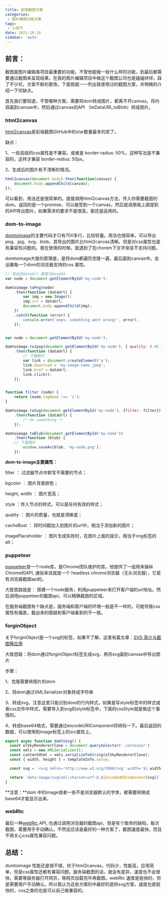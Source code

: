 ```yaml
---
title: 前端截图方案
categories: 
 - 图片编辑功能方案
tags:
 - 小技巧
date: 2021-10-28
sidebar: 'auto'
---
```


## 前言：
截图是图片编辑类项目最重要的功能，不管他能做一些什么样的功能，到最后都需要通过截图来呈现结果。在我的图片编辑项目中做这个截图公司也是磕磕绊绊，踩了不少坑，方案不断的更改。下面我就一一列出我使用过的截图方案，并稍微的介绍一下优缺点。

首先我们要知道，不管哪种方案，需要将dom转成图片，都离不开canvas。将内容画到canvas中，然后通过canvas的API （toDataURL,toBlob）转成图片。

### html2canvas

[html2canvas](https://github.com/niklasvh/html2canvas)是前端截图GitHub中的star数量最多的库了。

缺点：

1、一些高级的css属性是不兼容。或者是 border-radius: 50%，这种写法是不兼容的，这样才兼容 border-redius: 50px。

2、生成后的图片有不清晰的情况。

```javascript
html2canvas(document.body).then(function(canvas) {
    document.body.appendChild(canvas);
});
```

可以看到，用法还是很简单的。直接调用html2canvas方法，传入你需要截图的dom，返回的是一个promise，可以接受到一个canvas，然后就调用我上面提到的API导出图片。如果需求的要求不是很高，那还是适用的。

### dom-to-image

[domtoimage](html2canvas)的主要代码才只有700多行，比较轻量。用法也很简单，可以导出png、jpg、svg、blob。其导出的图片比html2canvas清晰。但是对css属性也是有兼容性问题的。我在使用的时候，就遇到了在chorem下文字渐变不支持问题。

domtoimage大致的原理是，是将dom都遍历克隆一遍，最后画到canvas中。会设置每一个dom的浏览器支持的css 属性。

```js
// 导出的dataUrl 都是为base64 
var node = document.getElementById('my-node');

domtoimage.toPng(node)
    .then(function (dataUrl) {
        var img = new Image();
        img.src = dataUrl;
        document.body.appendChild(img);
    })
    .catch(function (error) {
        console.error('oops, something went wrong!', error);
    });


var node = document.getElementById('my-node');

domtoimage.toJpeg(document.getElementById('my-node'), { quality: 0.95 })
    .then(function (dataUrl) {
 		// 下载图片
        var link = document.createElement('a');
        link.download = 'my-image-name.jpeg';
        link.href = dataUrl;
        link.click();
    });


function filter (node) {
    return (node.tagName !== 'i');
}

domtoimage.toSvg(document.getElementById('my-node'), {filter: filter})
    .then(function (dataUrl) {
        /* do something */
    });

domtoimage.toBlob(document.getElementById('my-node'))
    .then(function (blob) {
  	// 下载图片
        window.saveAs(blob, 'my-node.png');
    });


```



**dom-to-image主要属性：**

filter ： 过滤器节点中默写不需要的节点；

bgcolor ： 图片背景颜色；

height, width ： 图片宽高；

style ：传入节点的样式，可以是任何有效的样式；

quality ： 图片的质量，也就是清晰度；

cacheBust ： 将时间戳加入到图片的url中，相当于添加新的图片；

imagePlaceholder ： 图片生成失败时，在图片上面的提示，相当于img标签的alt；



### puppeteer

[puppeteer](https://github.com/puppeteer/puppeteer)是一个node库，是Chrome团队维护的库。他提供了一组用来操纵Chrome的API, 通俗来说就是一个 headless chrome浏览器（无头浏览器），它是有浏览器截图api的。

大致思路就是： 搭建一个node服务，利用puppeteer来打开客户端的url地址。然后调用puppeteer的截图api，可以精确截图的区域。

在服务端截图有个缺点是，服务端和客户端的环境一般是不一样的，可能导致css属性有偏差，截出来的图就和客户端看到的不一致。

### forginObject

关于forginObject是一个svg的标签，如果不了解，这里有篇文章：[SVG <foreignObject />简介与截图等应用](https://www.zhangxinxu.com/wordpress/2017/08/svg-foreignobject/)

大致思路：将dom通过forginObject标签生成svg，再将svg画到canvas中导出图片

步骤：

1、克隆需要转图片的dom

2、将dom通过XMLSerializer对象转成字符串

3、转成svg，注意这里只能识别dom的行内样式，如果是写style标签中的样式或者css文件中样式，需要导入到svg的style标签中，下面的cssStyle就是做这个事情的。

4、转成base64格式，需要通过encodeURIComponent将转码一下。最后返回的数据，可以使用到image标签上的src属性上。

```js
export async function domToSvg() {
  const elSkyRendererClone = document.querySelector('.container')
  const xmls = new XMLSerializer();
  const contentHtml = xmls.serializeToString(elSkyRendererClone);
  const { width, height } = templateInfo.value;

  const svg = `<svg xmlns='http://www.w3.org/2000/svg' width='${ width }' height='${ height }'><style>${cssStyle}</style><foreignObject x='0' y='0' width='100%' height='100%'>${contentHtml}</foreignObject></svg>`;

  return `data:image/svg+xml;charset=utf-8,${encodeURIComponent(svg)}`;
}

```

**注意：**dom 中的image或者一些不是浏览器默认的字体，都需要转换成base64才能显示出来。

### webRtc

最后一种[webRtc](https://developer.mozilla.org/zh-CN/docs/Web/API/WebRTC_API) API, 也通过调用浏览器的截图api，但是有个致命的缺陷，每次截图，需要用手手动确认。不然这应该是最好的一种方案了，截图速度最快，而且不用关心css属性兼容问题。

## 总结：
domtoimage 性能还是很不错，优于html2canvas，代码少，性能高，应用简单，但是css属性还都有兼容问题。服务端截图的话，就会有差异，速度也不会很快，需要等服务器打开网页，等网页加载完毕再截图。webRtc 速度是挺快的，但是需要用户手动确认。所以我认为这些方案的中最好的是转svg方案，速度也是挺快的，css之类的也是可以自己做兼容的。

